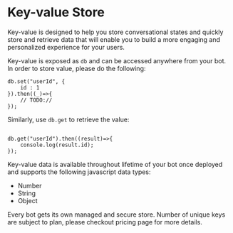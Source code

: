 # Key-value Store

Key-value is designed to help you store conversational states and quickly store and retrieve data that will enable you to build a more engaging and personalized experience for your users.

Key-value is exposed as `db` and can be accessed anywhere from your bot. In order to store value, please do the following:

```
db.set("userId", {
    id : 1
}).then((_)=>{
    // TODO://
});

```

Similarly, use `db.get` to retrieve the value:

```

db.get("userId").then((result)=>{
    console.log(result.id);
});

```

Key-value data is available throughout lifetime of your bot once deployed and supports the following javascript data types:

* Number
* String
* Object



Every bot gets its own managed and secure store. Number of unique keys are subject to plan, please checkout pricing page for more details.
